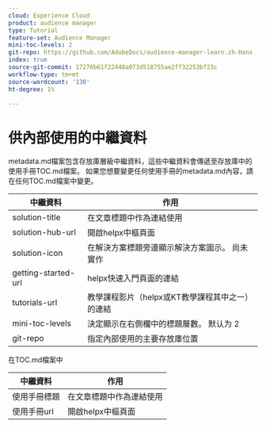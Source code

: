```yaml
---
cloud: Experience Cloud
product: audience manager
type: Tutorial
feature-set: Audience Manager
mini-toc-levels: 2
git-repo: https://github.com/AdobeDocs/audience-manager-learn.zh-Hans
index: true
source-git-commit: 17276b61f22448a073d518755ae2ff32253bf23c
workflow-type: tm+mt
source-wordcount: '130'
ht-degree: 1%

---
```



# 供內部使用的中繼資料

metadata.md檔案包含存放庫層級中繼資料，這些中繼資料會傳遞至存放庫中的使用手冊TOC.md檔案。 如果您想要變更任何使用手冊的metadata.md內容，請在任何TOC.md檔案中變更。

| 中繼資料 | 作用 |
|--- |--- |
| solution-title | 在文章標題中作為連結使用 |
| solution-hub-url | 開啟helpx中樞頁面 |
| solution-icon | 在解決方案標題旁邊顯示解決方案圖示。 尚未實作 |
| getting-started-url | helpx快速入門頁面的連結 |
| tutorials-url | 教學課程影片（helpx或KT教學課程其中之一）的連結 |
| mini-toc-levels | 決定顯示在右側欄中的標題層數。 默认为 2 |
| git-repo | 指定內部使用的主要存放庫位置 |

在TOC.md檔案中

| 中繼資料 | 作用 |
|--- |--- |
| 使用手冊標題 | 在文章標題中作為連結使用 |
| 使用手冊url | 開啟helpx中樞頁面 |
